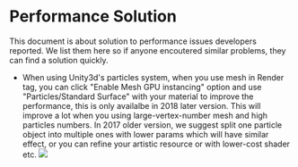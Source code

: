 # Performance Solution

This document is about solution to performance issues developers reported. We list them here so if anyone encoutered similar problems, they can find a solution quickly.

- When using Unity3d's particles system, when you use mesh in Render tag, you can click "Enable Mesh GPU instancing" option and use "Particles/Standard Surface" with your material to improve the performance, this is only availalbe in 2018 later version. This will improve a lot when you using large-vertex-number mesh and high particles numbers. In 2017 older version, we suggest split one particle object into multiple ones with lower params which will have similar effect, or you can refine your artistic resource or with lower-cost shader etc.
![](/docs/img/unity_ruyinet.png)
